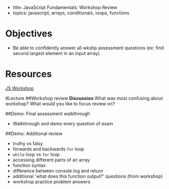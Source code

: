 - title: JavaScript Fundamentals: Workshop Review
- topics: javascript, arrays, conditionals, loops, functions

# Objectives
* Be able to confidently answer all wkshp assessment questions (ex: find second largest element in an input array)

# Resources
[JS Workshop](http://c4q.github.io/accesscode-apply-jsworkshop/activity-conditionals.html)

#Lecture
##Workshop review
**Discussion** What was most confusing about workshop? What would you like to focus review on? 

##Demo: Final assessment walkthrough 
- Walkthrough and demo every question of exam

##Demo: Additional review
- truthy vs falsy 
- forwards and backwards `for` loop
- `while` loop vs `for` loop
- accessing different parts of an array
- function syntax 
- difference between console.log and return 
- additional 'what does this function output?' questions (from workshop)
- workshop practice problem answers
